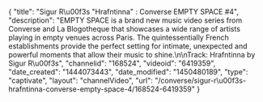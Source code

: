 {
    "title": "Sigur R\u00f3s \"Hrafntinna\" : Converse EMPTY SPACE #4",
    "description": "EMPTY SPACE is a brand new music video series from Converse and La Blogotheque that showcases a wide range of artists playing in empty venues across Paris. The quintessentially French establishments provide the perfect setting for intimate, unexpected and powerful moments that allow their music to shine.\n\nTrack: Hrafntinna by Sigur R\u00f3s",
    "channelid": "168524",
    "videoid": "6419359",
    "date_created": "1444073443",
    "date_modified": "1450480189",
    "type": "captivate",
    "layout": "channelVideo",
    "url": "\/converse\/sigur-r\u00f3s-hrafntinna-converse-empty-space-4\/168524-6419359"
}